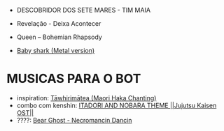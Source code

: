 - DESCOBRIDOR DOS SETE MARES - TIM MAIA
- Revelação - Deixa Acontecer
- Queen – Bohemian Rhapsody

- [Baby shark (Metal version)](https://www.youtube.com/watch?v=op6JY1Eq5Fs)

# MUSICAS PARA O BOT
- inspiration: [Tāwhirimātea (Maori Haka Chanting)](https://www.youtube.com/watch?v=hhfZ0hvrhmA)
- combo com kenshin: [ITADORI AND NOBARA THEME ||Jujutsu Kaisen OST||](https://www.youtube.com/watch?v=YkC1WZ4B6y0)
- ????: [Bear Ghost - Necromancin Dancin](https://www.youtube.com/watch?v=0RVeo79yfw0)
